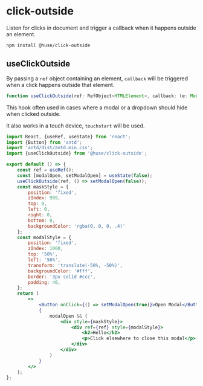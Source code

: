 # click-outside

Listen for clicks in document and trigger a callback when it happens outside an element.

```shell
npm install @huse/click-outside
```

## useClickOutside

By passing a `ref` object containing an element, `callback` will be triggered when a click happens outside that element.

```typescript
function useClickOutside(ref: RefObject<HTMLElement>, callback: (e: MouseEvent | TouchEvent) => void)
```

This hook often used in cases where a modal or a dropdown should hide when clicked outside.

It also works in a touch device, `touchstart` will be used.

```jsx
import React, {useRef, useState} from 'react';
import {Button} from 'antd';
import 'antd/dist/antd.min.css';
import {useClickOutside} from '@huse/click-outside';

export default () => {
    const ref = useRef();
    const [modalOpen, setModalOpen] = useState(false);
    useClickOutside(ref, () => setModalOpen(false));
    const maskStyle = {
        position: 'fixed',
        zIndex: 999,
        top: 0,
        left: 0,
        right: 0,
        bottom: 0,
        backgroundColor: 'rgba(0, 0, 0, .4)'
    };
    const modalStyle = {
        position: 'fixed',
        zIndex: 1000,
        top: '50%',
        left: '50%',
        transform: 'translate(-50%, -50%)',
        backgroundColor: '#fff',
        border: '3px solid #ccc',
        padding: 40,
    };
    return (
        <>
            <Button onClick={() => setModalOpen(true)}>Open Modal</Button>
            {
                modalOpen && (
                    <div style={maskStyle}>
                        <div ref={ref} style={modalStyle}>
                            <h2>Hello</h2>
                            <p>Click elsewhere to close this modal</p>
                        </div>
                    </div>
                )
            }
        </>
    );
};
```
